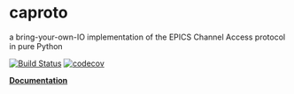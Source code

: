 # caproto

a bring-your-own-IO implementation of the EPICS Channel Access protocol in pure
Python

[![Build Status](https://travis-ci.org/danielballan/caproto.svg?branch=master)](https://travis-ci.org/danielballan/caproto) [![codecov](https://codecov.io/gh/danielballan/caproto/branch/master/graph/badge.svg)](https://codecov.io/gh/danielballan/caproto)

[**Documentation**](https://danielballan.github.io/caproto/doc/)
